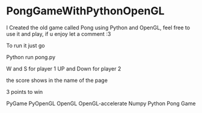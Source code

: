 # PongGameWithPythonOpenGL
I Created the old game called Pong using Python and OpenGL, feel free to use it and play, if u enjoy let a comment :3

To run it just go

Python run pong.py

 W and S    for player 1
UP and Down for player 2

the score shows in the name of the page

3 points to win



PyGame PyOpenGL OpenGL OpenGL-accelerate Numpy Python Pong Game
